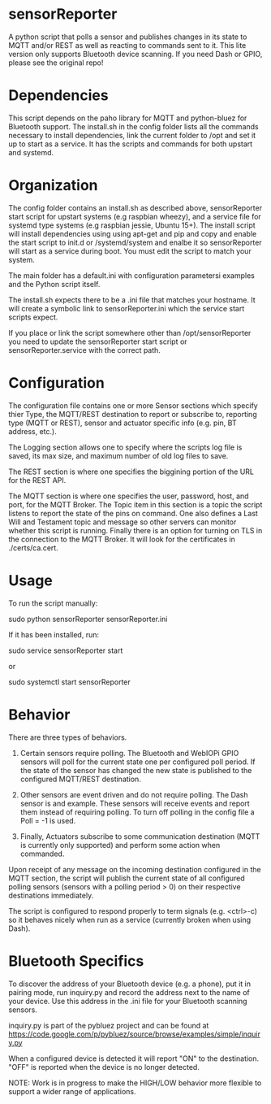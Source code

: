# sensorReporter
A python script that polls a sensor and publishes changes in its state to MQTT and/or REST as well as reacting to commands sent to it. This lite version only supports Bluetooth device scanning. If you need Dash or GPIO, please see the original repo!

# Dependencies
This script depends on the paho library for MQTT and python-bluez for Bluetooth support. The install.sh in the config folder lists all the commands necessary  to install dependencies, link the current folder to /opt and set it up to start  as a service. It has the scripts and commands for both upstart and systemd.

# Organization
The config folder contains an install.sh as described above, sensorReporter start 
script for upstart systems (e.g raspbian wheezy), and a service file for systemd 
type systems (e.g raspbian jessie, Ubuntu 15+). The install script will install 
dependencies using using apt-get and pip and copy and enable the start script to 
init.d or /systemd/system and enalbe it so sensorReporter will start as a service 
during boot. You must edit the script to match your system.

The main folder has a default.ini with configuration parametersi examples  and the 
Python script itself.

The install.sh expects there to be a .ini file that matches your hostname. It 
will create a symbolic link to sensorReporter.ini which the service start 
scripts expect.

If you place or link the script somewhere other than /opt/sensorReporter you need 
to update the sensorReporter start script or sensorReporter.service with the correct 
path.

# Configuration
The configuration file contains one or more Sensor sections which specify thier 
Type, the MQTT/REST destination to report or subscribe to, reporting type (MQTT 
or REST), sensor and actuator specific info (e.g. pin, BT address, etc.).

The Logging section allows one to specify where the scripts log file is saved, 
its max size, and maximum number of old log files to save.

The REST section is where one specifies the biggining portion of the URL for the
REST API.

The MQTT section is where one specifies the user, password, host, and port, for 
the MQTT Broker. The Topic item in this section is a topic the script listens to 
report the state of the pins on command. One also defines a Last Will and 
Testament topic and message so other servers can monitor whether this script is 
running. Finally there is an option for turning on TLS in the connection to the
MQTT Broker. It will look for the certificates in ./certs/ca.cert.

# Usage
To run the script manually:

sudo python sensorReporter sensorReporter.ini

If it has been installed, run:

sudo service sensorReporter start

or

sudo systemctl start sensorReporter

# Behavior
There are three types of behaviors.

1. Certain sensors require polling. The Bluetooth and WebIOPi GPIO sensors will
poll for the current state one per configured poll period. If the state of the 
sensor has changed the new state is published to the configured MQTT/REST 
destination.

2. Other sensors are event driven and do not require polling. The Dash sensor 
is and example. These sensors will receive events and report them instead of
requiring polling. To turn off polling in the config file a Poll = -1 is used.

3. Finally, Actuators subscribe to some communication destination (MQTT is 
currently only supported) and perform some action when commanded. 

Upon receipt of any message on the incoming destination configured in the MQTT 
section, the script will publish the current state of all configured polling 
sensors (sensors with a polling period &gt; 0) on their respective destinations 
immediately.

The script is configured to respond properly to term signals (e.g. &lt;ctrl&gt;-c) so 
it behaves nicely when run as a service (currently broken when using Dash).

# Bluetooth Specifics
To discover the address of your Bluetooth device (e.g. a phone), put it in 
pairing mode, run inquiry.py and record the address next to the name of your 
device. Use this address in the .ini file for your Bluetooth scanning sensors.

inquiry.py is part of the pybluez project and can be found at 
https://code.google.com/p/pybluez/source/browse/examples/simple/inquiry.py

When a configured device is detected it will report "ON" to the destination. 
"OFF" is reported when the device is no longer detected.

NOTE: Work is in progress to make the HIGH/LOW behavior more flexible to 
support a wider range of applications.